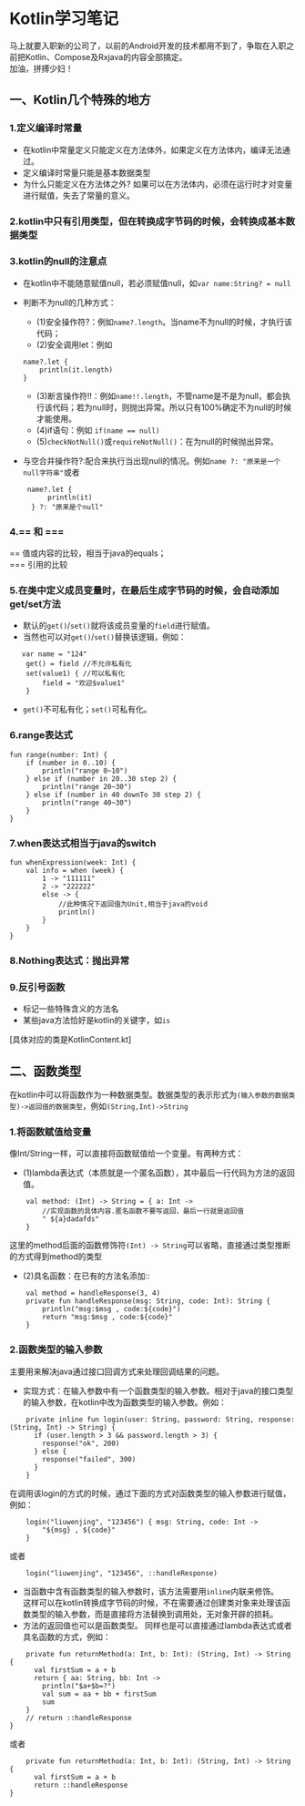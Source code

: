 # Kotlin学习笔记

马上就要入职新的公司了，以前的Android开发的技术都用不到了，争取在入职之前把Kotlin、Compose及Rxjava的内容全部搞定。  
加油，拼搏少妇！

## 一、Kotlin几个特殊的地方

### 1.定义编译时常量

* 在kotlin中常量定义只能定义在方法体外，如果定义在方法体内，编译无法通过。
* 定义编译时常量只能是基本数据类型
* 为什么只能定义在方法体之外? 如果可以在方法体内，必须在运行时才对变量进行赋值，失去了常量的意义。

### 2.kotlin中只有引用类型，但在转换成字节码的时候，会转换成基本数据类型

### 3.kotlin的null的注意点

* 在kotlin中不能随意赋值null，若必须赋值null，如`var name:String? = null`
* 判断不为null的几种方式：
    - (1)安全操作符?：例如`name?.length`。当name不为null的时候，才执行该代码；
    - (2)安全调用let：例如

    ```
    name?.let {
        println(it.length)
    }
    ```
    - (3)断言操作符!!：例如`name!!.length`，不管name是不是为null，都会执行该代码；若为null时，则抛出异常。所以只有100%确定不为null的时候才能使用。
    - (4)if语句：例如 `if(name == null)`
    - (5)`checkNotNull()`或`requireNotNull()`：在为null的时候抛出异常。
* 与空合并操作符?:配合来执行当出现null的情况。例如`name ?: "原来是一个null字符串"`或者

  ```
   name?.let {
        println(it)
    } ?: "原来是个null"
  ```

### 4.== 和 ===

== 值或内容的比较，相当于java的equals；   
=== 引用的比较

### 5.在类中定义成员变量时，在最后生成字节码的时候，会自动添加get/set方法

* 默认的`get()`/`set()`就将该成员变量的`field`进行赋值。
* 当然也可以对`get()`/`set()`替换该逻辑，例如：

```
   var name = "124"
    get() = field //不允许私有化
    set(value1) { //可以私有化
        field = "欢迎$value1"
    }
```

* `get()`不可私有化；`set()`可私有化。

### 6.range表达式

```
fun range(number: Int) {
    if (number in 0..10) {
        println("range 0~10")
    } else if (number in 20..30 step 2) {
        println("range 20~30")
    } else if (number in 40 downTo 30 step 2) {
        println("range 40~30")
    }
}
```

### 7.when表达式相当于java的switch

```
fun whenExpression(week: Int) {
    val info = when (week) {
        1 -> "111111"
        2 -> "222222"
        else -> {
            //此种情况下返回值为Unit,相当于java的void
            println()
        }
    }
}    
```

### 8.Nothing表达式：抛出异常

### 9.反引号函数

* 标记一些特殊含义的方法名
* 某些java方法恰好是kotlin的关键字，如`is`

[具体对应的类是KotlinContent.kt]

## 二、函数类型

在kotlin中可以将函数作为一种数据类型。数据类型的表示形式为`(输入参数的数据类型)->返回值的数据类型`，例如`(String,Int)->String`

### 1.将函数赋值给变量

像Int/String一样，可以直接将函数赋值给一个变量。有两种方式：

* (1)lambda表达式（本质就是一个匿名函数），其中最后一行代码为方法的返回值。

```
    val method: (Int) -> String = { a: Int ->
        //实现函数的具体内容.匿名函数不要写返回，最后一行就是返回值
        " ${a}dadafds"
    }
```    

这里的method后面的函数修饰符`(Int) -> String`可以省略，直接通过类型推断的方式得到method的类型

* (2)具名函数：在已有的方法名添加::

```
    val method = handleResponse(3, 4)
    private fun handleResponse(msg: String, code: Int): String {
        println("msg:$msg , code:${code}")
        return "msg:$msg , code:${code}"
    }
```

### 2.函数类型的输入参数

主要用来解决java通过接口回调方式来处理回调结果的问题。

* 实现方式：在输入参数中有一个函数类型的输入参数。相对于java的接口类型的输入参数，在kotlin中改为函数类型的输入参数。例如：

```
    private inline fun login(user: String, password: String, response: (String, Int) -> String) {
      if (user.length > 3 && password.length > 3) {
        response("ok", 200)
      } else {
        response("failed", 300)
      }
    }
```

在调用该login的方式的时候，通过下面的方式对函数类型的输入参数进行赋值，例如：

```
    login("liuwenjing", "123456") { msg: String, code: Int ->
        "${msg} , ${code}"
    }
```

或者

```
    login("liuwenjing", "123456", ::handleResponse)
```

* 当函数中含有函数类型的输入参数时，该方法需要用`inline`内联来修饰。  
  这样可以在kotlin转换成字节码的时候，不在需要通过创建类对象来处理该函数类型的输入参数，而是直接将方法替换到调用处，无对象开辟的损耗。
* 方法的返回值也可以是函数类型。 同样也是可以直接通过lambda表达式或者具名函数的方式，例如：

```
    private fun returnMethod(a: Int, b: Int): (String, Int) -> String {
      val firstSum = a + b
      return { aa: String, bb: Int ->
        println("$a+$b=?")
        val sum = aa + bb + firstSum
        sum
    }
    // return ::handleResponse
}
```

或者

```
    private fun returnMethod(a: Int, b: Int): (String, Int) -> String {
      val firstSum = a + b
      return ::handleResponse
}
```
